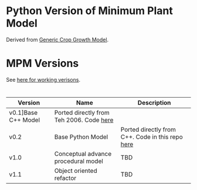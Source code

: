 # Python Version of Minimum Plant Model
Derived from [Generic Crop Growth Model](https://github.com/RTGS-Lab/Generic_Crop_Growth/tree/main).

# MPM Versions
See [here for working verisons](https://docs.google.com/spreadsheets/d/1SK-l4JeugyJpgluEuVgbR2luuB4z7Lki/edit#gid=920949739).

#
|Version|Name|Description|
|-------|----|-----------|
|v0.1]Base C++ Model| Ported directly from Teh 2006. Code [here](https://github.com/RTGS-Lab/Generic_Crop_Growth/tree/main)|
|v0.2|Base Python Model|Ported directly from C++. Code in this repo [here](https://github.com/RTGS-Lab/Generic-Object-Oriented-Plant-Model/tree/main/v0-1-procedural-mpm)|
|v1.0|Conceptual advance procedural model|TBD|
|v1.1|Object oriented refactor|TBD|
